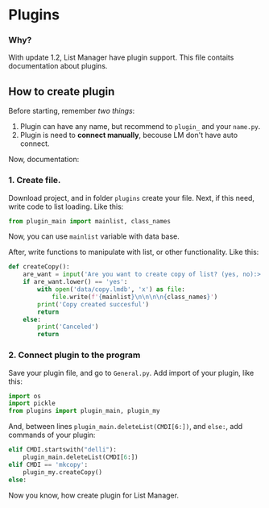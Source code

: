 # Plugins
### Why?
With update 1.2, List Manager have plugin support. This file contaits documentation about plugins.
## How to create plugin
Before starting, remember _two things_:
1. Plugin can have any name, but recommend to `plugin_` and your `name.py`.
2. Plugin is need to **connect manually**, becouse LM don't have auto connect.

Now, documentation:
### 1. Create file.
Download project, and in folder `plugins` create your file. Next, if this need, write code to list loading. Like this:
```Python
from plugin_main import mainlist, class_names
```

Now, you can use `mainlist` variable with data base.

After, write functions to manipulate with list, or other functionality.
Like this:
```Python
def createCopy():
    are_want = input('Are you want to create copy of list? (yes, no):> ')
    if are_want.lower() == 'yes':
        with open('data/copy.lmdb', 'x') as file:
            file.write(f'{mainlist}\n\n\n\n{class_names}')
        print('Copy created succesful')
        return
    else:
        print('Canceled')
        return
```

### 2. Connect plugin to the program
Save your plugin file, and go to `General.py`. Add import of your plugin, like this:
```Python
import os
import pickle
from plugins import plugin_main, plugin_my
```

And, between lines `plugin_main.deleteList(CMDI[6:])`, and `else:`, add commands of your plugin:
```Python
elif CMDI.startswith("delli"):
    plugin_main.deleteList(CMDI[6:])
elif CMDI == 'mkcopy':
    plugin_my.createCopy()
else:
```
Now you know, how create plugin for List Manager.